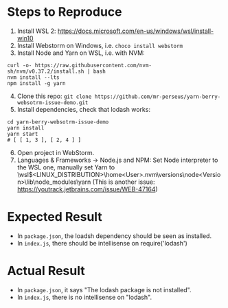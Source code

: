 # Steps to Reproduce

1. Install WSL 2: https://docs.microsoft.com/en-us/windows/wsl/install-win10
2. Install Webstorm on Windows, i.e. `choco install webstorm`
3. Install Node and Yarn on WSL, i.e. with NVM:
```
curl -o- https://raw.githubusercontent.com/nvm-sh/nvm/v0.37.2/install.sh | bash
nvm install --lts
npm install -g yarn
```
4. Clone this repo: `git clone https://github.com/mr-perseus/yarn-berry-websotrm-issue-demo.git`
5. Install dependencies, check that lodash works:
```
cd yarn-berry-websotrm-issue-demo
yarn install
yarn start
# [ [ 1, 3 ], [ 2, 4 ] ]
```
6. Open project in WebStorm.
7. Languages & Frameworks -> Node.js and NPM: Set Node interpreter to the WSL one, manually set Yarn to \\wsl$\<LINUX_DISTRIBUTION>\home\<User>\.nvm\versions\node\<Version>\lib\node_modules\yarn (This is another issue: https://youtrack.jetbrains.com/issue/WEB-47164)

# Expected Result
- In `package.json`, the loadsh dependency should be seen as installed.
- In `index.js`, there should be intellisense on require('lodash')

# Actual Result
- In `package.json`, it says "The lodash package is not installed".
- In `index.js`, there is no intellisense on "lodash".
